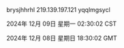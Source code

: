 brysjhhrhl 219.139.197.121 yqqlmgsycl

2024年 12月 09日 星期一 02:30:02 CST

2024年 12月 08日 星期日 18:30:02 GMT
